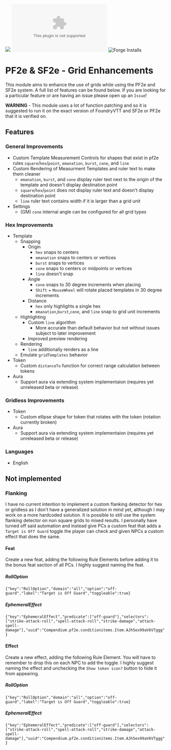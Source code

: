![](https://img.shields.io/badge/Foundry-v13-informational)
![Latest Release Download Count](https://img.shields.io/github/downloads/FolkvangrForgent/f2e-grid-enhancements/latest/module.zip)
![Forge Installs](https://img.shields.io/badge/dynamic/json?label=Forge%20Installs&query=package.installs&suffix=%25&url=https%3A%2F%2Fforge-vtt.com%2Fapi%2Fbazaar%2Fpackage%2Ff2e-grid-enhancements&colorB=4aa94a)

# PF2e & SF2e - Grid Enhancements

This module aims to enhance the use of grids while using the PF2e and SF2e system. A full list of features can be found below. If you are looking for a particular feature or are having an issue please open up an `Issue`!

**WARNING** - This module uses a lot of function patching and so it is suggested to run it on the exact version of FoundryVTT and SF2e or PF2e that it is verified on.

## Features

### General Improvements

- Custom Template Measurement Controls for shapes that exist in pf2e rules `square`/`hex`/`point`, `emanation`, `burst`, `cone`, and `line`
- Custom Rendering of Measurment Templates and ruler text to make them cleaner
    - `emanation`, `burst`, and `cone` display ruler text next to the origin of the template and doesn't display destination point
    - `square`/`hex`/`point` does not display ruler text and doesn't display destination point
    - `line` ruler text contains width if it is larger than a grid unit
- Settings
    - (GM) `cone` internal angle can be configured for all grid types

### Hex Improvements

- Template
    - Snapping
        - Origin
            - `hex` snaps to centers
            - `emanation` snaps to centers or vertices
            - `burst` snaps to vertices
            - `cone` snaps to centers or midpoints or vertices
            - `line` doesn't snap
        - Angle
            - `cone` snaps to 30 degree increments when placing
            - `Shift` + `MouseWheel` will rotate placed templates in 30 degree increments
        - Distance
            - `hex` only highlights a single hex
            - `emanation`,`burst`,`cone`, and `line` snap to grid unit increments
    - Highlighting
        - Custom `line` algorithm
            - More accurate than default behavior but not without issues subject to later improvement
        - Improved preview rendering
    - Rendering
        - `line` additionally renders as a line
    - Emulate `gridTemplates` behavior
- Token
    - Custom `distanceTo` function for correct range calculation between tokens
- Aura
    - Support aura via extending system implementaion (requires yet unreleased beta or release)

### Gridless Improvements

- Token
    - Custom ellipse shape for token that rotates with the token (rotation currently broken)
- Aura
    - Support aura via extending system implementaion (requires yet unreleased beta or release)

### Languages

- English

## Not implemented

### Flanking

I have no current intention to implement a custom flanking detector for hex or gridless as I don't have a generalized solution in mind yet, although I may work on a more hardcoded solution. It is possible to still use the system flanking detector on non square grids to mixed results. I personally have turned off said automation and instead give PCs a custom feat that adds a `Target is Off Guard` toggle the player can check and given NPCs a custom effect that does the same.

#### Feat

Create a new feat, adding the following Rule Elements before adding it to the bonus feat section of all PCs. I highly suggest naming the feat.

##### RollOption
`{"key":"RollOption","domain":"all","option":"off-guard","label":"Target is Off Guard","toggleable":true}`

##### EphemeralEffect
`{"key":"EphemeralEffect","predicate":["off-guard"],"selectors":["strike-attack-roll","spell-attack-roll","strike-damage","attack-spell-damage"],"uuid":"Compendium.pf2e.conditionitems.Item.AJh5ex99aV6VTggg"}`

#### Effect

Create a new effect, adding the following Rule Element. You will have to remember to drop this on each NPC to add the toggle. I highly suggest naming the effect and unchecking the `Show token icon?` button to hide it from appearing.

##### RollOption
`{"key":"RollOption","domain":"all","option":"off-guard","label":"Target is Off Guard","toggleable":true}`

##### EphemeralEffect
`{"key":"EphemeralEffect","predicate":["off-guard"],"selectors":["strike-attack-roll","spell-attack-roll","strike-damage","attack-spell-damage"],"uuid":"Compendium.pf2e.conditionitems.Item.AJh5ex99aV6VTggg"}`